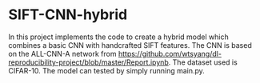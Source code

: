# SIFT-CNN-hybrid
In this project implements the code to create a hybrid model which combines a basic CNN with handcrafted SIFT features. The CNN is based on the ALL-CNN-A network from https://github.com/wtsyang/dl-reproducibility-project/blob/master/Report.ipynb. The dataset used is CIFAR-10. The model can tested by simply running main.py. 
